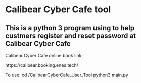 # Calibear Cyber Cafe tool
<h2>This is a python 3 program using to help custmers register  and reset password at Calibear Cyber Cafe</h2>
<p>Calibear Cyber Cafe online book link:</p>
https://calibear.booking.enes.tech/

To use:
cd <path>/CalibearCyberCafe_User_Tool
python3 main.py
